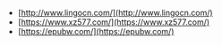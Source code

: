 - [http://www.lingocn.com/](http://www.lingocn.com/)
- [https://www.xz577.com/](https://www.xz577.com/)
- [https://epubw.com/](https://epubw.com/)

